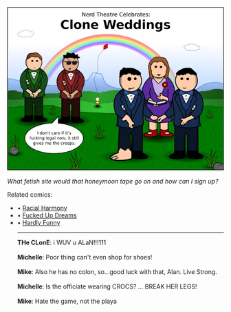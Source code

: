 <!--
.. title: Clone Weddings
.. slug: clone-weddings
.. date: 2010/03/15 00:00:00
.. tags: 
.. link: 
.. description: 
-->

<a href='clone-weddings.html' title='View comments'>
<img class='comic' src='../assets/comics/20100315.jpg' />
</a>

<em>What fetish site would that honeymoon tape go on and how can I sign up?</em>

<!-- TEASER_END -->
<div class='related'><span>Related comics:</span><ul class='inline'>
<li>&bull; <a href='racial-harmony.html'>Racial Harmony</a></li>
<li>&bull; <a href='fucked-up-dreams.html'>Fucked Up Dreams</a></li>
<li>&bull; <a href='hardly-funny.html'>Hardly Funny</a></li>
</li>
<hr />

<div class='comments'>
<b>THe CLonE</b>: i WUV u ALaN!!!111<br /><br />
<b>Michelle</b>: Poor thing can't even shop for shoes!<br /><br />
<b>Mike</b>: Also he has no colon, so...good luck with that, Alan.  Live Strong.<br /><br />
<b>Michelle</b>: Is the officiate wearing CROCS? ... BREAK HER LEGS!<br /><br />
<b>Mike</b>: Hate the game, not the playa<br /><br />
</div>


